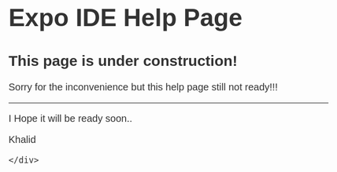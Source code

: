 
<html>
<head>
<title>Under Construction</title>
</head>
<body>

<title>Under Construction</title>
<style>
  body { text-align: center; padding: 150px; }
  h1 { font-size: 50px; }
  body { font: 20px Helvetica, sans-serif; color: #333; }
  article { display: block; text-align: left; width: 650px; margin: 0 auto; }
  a { color: #dc8100; text-decoration: none; }
  a:hover { color: #333; text-decoration: none; }
</style>

<article>
    <h1>Expo IDE Help Page</h1>
    <h2>This page is under construction!</h2>
    <div>
        <p>Sorry for the inconvenience but this help page still not ready!!!<hr>
		I Hope it will be ready soon..</p>
        <p> Khalid</p>

    </div>
</article>    
</body>
</html>
